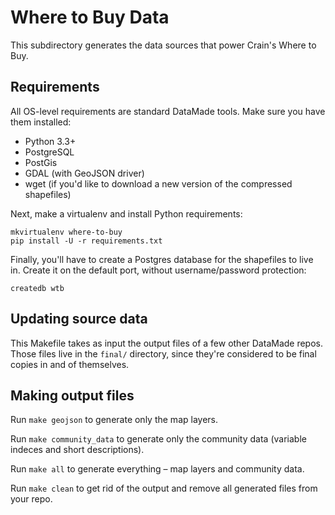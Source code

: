 # Where to Buy Data

This subdirectory generates the data sources that power Crain's Where to Buy.

## Requirements

All OS-level requirements are standard DataMade tools. Make sure you have them installed:

- Python 3.3+ 
- PostgreSQL
- PostGis
- GDAL (with GeoJSON driver)
- wget (if you'd like to download a new version of the compressed shapefiles)

Next, make a virtualenv and install Python requirements:

```
mkvirtualenv where-to-buy
pip install -U -r requirements.txt
```

Finally, you'll have to create a Postgres database for the shapefiles to live in. Create it on the default port, without username/password protection:

```
createdb wtb
```

## Updating source data

This Makefile takes as input the output files of a few other DataMade repos. Those files live in the `final/` directory, since they're considered to be final copies in and of themselves. 
## Making output files

Run `make geojson` to generate only the map layers.

Run `make community_data` to generate only the community data (variable indeces and short descriptions).

Run `make all` to generate everything – map layers and community data.

Run `make clean` to get rid of the output and remove all generated files from your repo.
